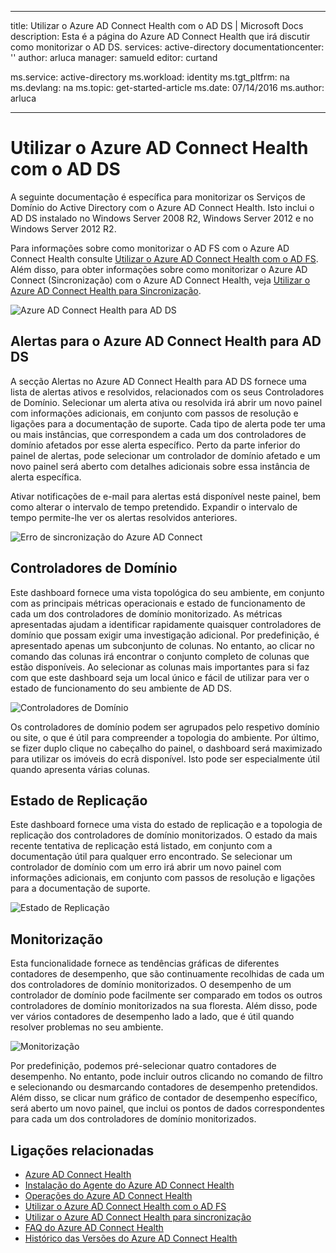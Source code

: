 
---
title: Utilizar o Azure AD Connect Health com o AD DS | Microsoft Docs
description: Esta é a página do Azure AD Connect Health que irá discutir como monitorizar o AD DS.
services: active-directory
documentationcenter: ''
author: arluca
manager: samueld
editor: curtand

ms.service: active-directory
ms.workload: identity
ms.tgt_pltfrm: na
ms.devlang: na
ms.topic: get-started-article
ms.date: 07/14/2016
ms.author: arluca

---
# Utilizar o Azure AD Connect Health com o AD DS
A seguinte documentação é específica para monitorizar os Serviços de Domínio do Active Directory com o Azure AD Connect Health. Isto inclui o AD DS instalado no Windows Server 2008 R2, Windows Server 2012 e no Windows Server 2012 R2.

Para informações sobre como monitorizar o AD FS com o Azure AD Connect Health consulte [Utilizar o Azure AD Connect Health com o AD FS](active-directory-aadconnect-health-adfs.md). Além disso, para obter informações sobre como monitorizar o Azure AD Connect (Sincronização) com o Azure AD Connect Health, veja [Utilizar o Azure AD Connect Health para Sincronização](active-directory-aadconnect-health-sync.md).

![Azure AD Connect Health para AD DS](./media/active-directory-aadconnect-health/aadconnect-health-adds-entry.png)

## Alertas para o Azure AD Connect Health para AD DS
A secção Alertas no Azure AD Connect Health para AD DS fornece uma lista de alertas ativos e resolvidos, relacionados com os seus Controladores de Domínio. Selecionar um alerta ativa ou resolvida irá abrir um novo painel com informações adicionais, em conjunto com passos de resolução e ligações para a documentação de suporte. Cada tipo de alerta pode ter uma ou mais instâncias, que correspondem a cada um dos controladores de domínio afetados por esse alerta específico. Perto da parte inferior do painel de alertas, pode selecionar um controlador de domínio afetado e um novo painel será aberto com detalhes adicionais sobre essa instância de alerta específica.

Ativar notificações de e-mail para alertas está disponível neste painel, bem como alterar o intervalo de tempo pretendido. Expandir o intervalo de tempo permite-lhe ver os alertas resolvidos anteriores.

![Erro de sincronização do Azure AD Connect](./media/active-directory-aadconnect-health/aadconnect-health-adds-alerts.png)

## Controladores de Domínio
Este dashboard fornece uma vista topológica do seu ambiente, em conjunto com as principais métricas operacionais e estado de funcionamento de cada um dos controladores de domínio monitorizado. As métricas apresentadas ajudam a identificar rapidamente quaisquer controladores de domínio que possam exigir uma investigação adicional. Por predefinição, é apresentado apenas um subconjunto de colunas. No entanto, ao clicar no comando das colunas irá encontrar o conjunto completo de colunas que estão disponíveis. Ao selecionar as colunas mais importantes para si faz com que este dashboard seja um local único e fácil de utilizar para ver o estado de funcionamento do seu ambiente de AD DS. 

![Controladores de Domínio](./media/active-directory-aadconnect-health/aadconnect-health-adds-domainsandsites-dashboard.png)

Os controladores de domínio podem ser agrupados pelo respetivo domínio ou site, o que é útil para compreender a topologia do ambiente. Por último, se fizer duplo clique no cabeçalho do painel, o dashboard será maximizado para utilizar os imóveis do ecrã disponível. Isto pode ser especialmente útil quando apresenta várias colunas. 

## Estado de Replicação
Este dashboard fornece uma vista do estado de replicação e a topologia de replicação dos controladores de domínio monitorizados. O estado da mais recente tentativa de replicação está listado, em conjunto com a documentação útil para qualquer erro encontrado. Se selecionar um controlador de domínio com um erro irá abrir um novo painel com informações adicionais, em conjunto com passos de resolução e ligações para a documentação de suporte. 

![Estado de Replicação](./media/active-directory-aadconnect-health/aadconnect-health-adds-replication.png)

## Monitorização
Esta funcionalidade fornece as tendências gráficas de diferentes contadores de desempenho, que são continuamente recolhidas de cada um dos controladores de domínio monitorizados. O desempenho de um controlador de domínio pode facilmente ser comparado em todos os outros controladores de domínio monitorizados na sua floresta. Além disso, pode ver vários contadores de desempenho lado a lado, que é útil quando resolver problemas no seu ambiente. 

![Monitorização](./media/active-directory-aadconnect-health/aadconnect-health-adds-monitoring.png)

Por predefinição, podemos pré-selecionar quatro contadores de desempenho. No entanto, pode incluir outros clicando no comando de filtro e selecionando ou desmarcando contadores de desempenho pretendidos. Além disso, se clicar num gráfico de contador de desempenho específico, será aberto um novo painel, que inclui os pontos de dados correspondentes para cada um dos controladores de domínio monitorizados.

## Ligações relacionadas
* [Azure AD Connect Health](active-directory-aadconnect-health.md)
* [Instalação do Agente do Azure AD Connect Health](active-directory-aadconnect-health-agent-install.md)
* [Operações do Azure AD Connect Health](active-directory-aadconnect-health-operations.md)
* [Utilizar o Azure AD Connect Health com o AD FS](active-directory-aadconnect-health-adfs.md)
* [Utilizar o Azure AD Connect Health para sincronização](active-directory-aadconnect-health-sync.md)
* [FAQ do Azure AD Connect Health](active-directory-aadconnect-health-faq.md)
* [Histórico das Versões do Azure AD Connect Health](active-directory-aadconnect-health-version-history.md)

<!--HONumber=Sep16_HO3-->


